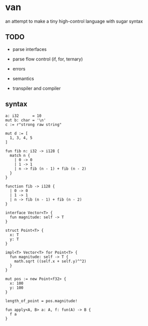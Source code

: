 # van

an attempt to make a tiny high-control language with sugar syntax

## TODO

- parse interfaces

- parse flow control (if, for, ternary)

- errors

- semantics

- transpiler and compiler

## syntax

```
a: i32      = 10
mut b: char = '\n'
c := r"strong raw string"

mut d := [
  1, 3, 4, 5
]
```

```
fun fib n: i32 -> i128 {
  match n {
    | 0 -> 0
    | 1 -> 1
    | n -> fib (n - 1) + fib (n - 2)
  }
}
```

```
function fib -> i128 {
  | 0 -> 0
  | 1 -> 1
  | n -> fib (n - 1) + fib (n - 2)
}
```

```
interface Vector<T> {
  fun magnitude: self -> T
}

struct Point<T> {
  x: T
  y: T
}

impl<T> Vector<T> for Point<T> {
  fun magnitude: self -> T {
    math.sqrt ((self.x + self.y)^^2)
  }
}

mut pos := new Point<f32> {
  x: 100
  y: 100
}

length_of_point = pos.magnitude!
```

```
fun apply<A, B> a: A, f: fun(A) -> B {
  f a
}
```
